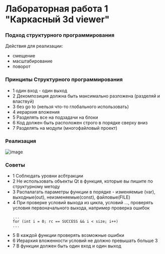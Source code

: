 # Лабораторная работа 1 "Каркасный 3d viewer"

### Подход структурного программирования
  
Действия для реализации:
- смещение
- масштабирование
- поворот
 
### Принципы Структурного программирования

- 1 один вход - один выход
- 2 Декомпозиция должна быть максимально разложена (разделяй и властвуй)
- 3 без go to (нельзя что-то глобального использовать)
- 4 иерархия вложения 
- 5 Разделять все на подзадачи на блоки
- 6 Код должен быть расположен строго в порядке сверху вниз
- 7 Разделять на модули (многофайловый проект)

### Реализация

![image](https://github.com/Mansurow/bmstu_OOP/blob/developer/semester_4/%D0%9E%D0%9E%D0%9F/lab_01/screen.png)

### Cоветы

- 1 Соблюдать уровни асбтракции
- 2 Не использовать объекты Qt в функция, которые вы пишите по структурному методу
- 3 Распалагать параметры функции в порядке - изменяемые (var), выходные(out), неизменяемые(const), файловые(FILE)
- 4 При проверке условий выхода из цикла, условий ..., проверять условия первоначального выхода, например проверка ошибок
  ```
  ...
  for (int i = 0; rc == SUCCESS && i < size; i++)
  ...
  ```
- 5 В каждой функции проверять возможные ошибки
- 6 Иерархия вложенности условий не должно превышать больше 3
- 7 В функции должен быть один вход и один выход

